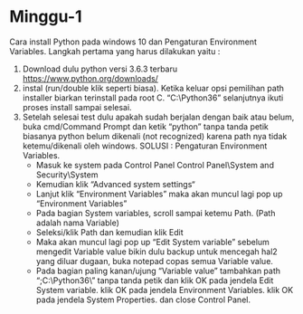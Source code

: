 # Minggu-1
Cara install Python pada windows 10 dan Pengaturan Environment Variables.
Langkah pertama yang harus dilakukan yaitu :
1. Download dulu python versi 3.6.3 terbaru
   https://www.python.org/downloads/
2. instal (run/double klik seperti biasa).
   Ketika keluar opsi pemilihan path installer biarkan terinstall pada root C. “C:\Python36”
   selanjutnya ikuti proses install sampai selesai.
3. Setelah selesai test dulu apakah sudah berjalan dengan baik atau belum,
   buka cmd/Command Prompt dan ketik “python”  tanpa tanda petik
   biasanya python belum dikenali (not recognized) karena path nya tidak ketemu/dikenali oleh    windows.
   SOLUSI :
   Pengaturan Environment Variables.
   - Masuk ke system pada Control Panel
   Control Panel\System and Security\System
   - Kemudian klik   “Advanced system settings“
   - Lanjut klik “Environment Variables” maka akan muncul lagi pop up “Environment Variables”
   - Pada bagian System variables, scroll sampai ketemu Path. (Path adalah nama Variable)
   - Seleksi/klik Path dan kemudian klik Edit
   - Maka akan muncul lagi pop up “Edit System variable”
     sebelum mengedit Variable value bikin dulu backup untuk mencegah hal2 yang diluar dugaan,
     buka notepad copas semua Variable value.
   - Pada bagian paling kanan/ujung “Variable value”
     tambahkan path  “;C:\Python36\”  tanpa tanda petik
     dan klik OK pada jendela Edit System variable.
     klik OK pada jendela Environment Variables.
     klik OK pada jendela System Properties.
     dan close Control Panel.
